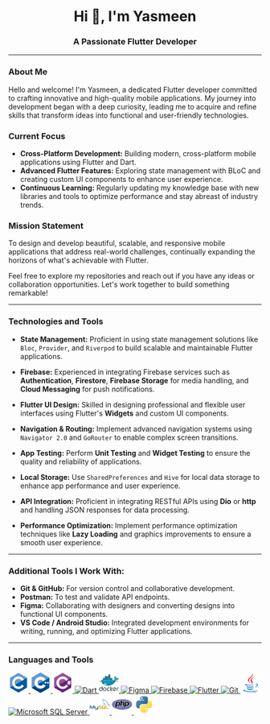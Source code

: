 <h1 align="center">Hi 👋, I'm Yasmeen</h1>
<h3 align="center">A Passionate Flutter Developer</h3>

---

### About Me

Hello and welcome! I'm Yasmeen, a dedicated Flutter developer committed to crafting innovative and high-quality mobile applications. My journey into development began with a deep curiosity, leading me to acquire and refine skills that transform ideas into functional and user-friendly technologies.

### Current Focus

- **Cross-Platform Development:** Building modern, cross-platform mobile applications using Flutter and Dart.
- **Advanced Flutter Features:** Exploring state management with BLoC and creating custom UI components to enhance user experience.
- **Continuous Learning:** Regularly updating my knowledge base with new libraries and tools to optimize performance and stay abreast of industry trends.

### Mission Statement

To design and develop beautiful, scalable, and responsive mobile applications that address real-world challenges, continually expanding the horizons of what's achievable with Flutter.

Feel free to explore my repositories and reach out if you have any ideas or collaboration opportunities. Let's work together to build something remarkable!

---

### Technologies and Tools

- **State Management:** Proficient in using state management solutions like `Bloc`, `Provider`, and `Riverpod` to build scalable and maintainable Flutter applications.
  
- **Firebase:** Experienced in integrating Firebase services such as **Authentication**, **Firestore**, **Firebase Storage** for media handling, and **Cloud Messaging** for push notifications.

- **Flutter UI Design:** Skilled in designing professional and flexible user interfaces using Flutter's **Widgets** and custom UI components.

- **Navigation & Routing:** Implement advanced navigation systems using `Navigator 2.0` and `GoRouter` to enable complex screen transitions.

- **App Testing:** Perform **Unit Testing** and **Widget Testing** to ensure the quality and reliability of applications.

- **Local Storage:** Use `SharedPreferences` and `Hive` for local data storage to enhance app performance and user experience.

- **API Integration:** Proficient in integrating RESTful APIs using **Dio** or **http** and handling JSON responses for data processing.

- **Performance Optimization:** Implement performance optimization techniques like **Lazy Loading** and graphics improvements to ensure a smooth user experience.

---

### Additional Tools I Work With:

- **Git & GitHub:** For version control and collaborative development.
- **Postman:** To test and validate API endpoints.
- **Figma:** Collaborating with designers and converting designs into functional UI components.
- **VS Code / Android Studio:** Integrated development environments for writing, running, and optimizing Flutter applications.
  
---

### Languages and Tools

<p align="left">
  <a href="https://www.cprogramming.com/" target="_blank" rel="noreferrer">
    <img src="https://raw.githubusercontent.com/devicons/devicon/master/icons/c/c-original.svg" alt="C" width="40" height="40"/>
  </a>
  <a href="https://www.w3schools.com/cpp/" target="_blank" rel="noreferrer">
    <img src="https://raw.githubusercontent.com/devicons/devicon/master/icons/cplusplus/cplusplus-original.svg" alt="C++" width="40" height="40"/>
  </a>
  <a href="https://www.w3schools.com/cs/" target="_blank" rel="noreferrer">
    <img src="https://raw.githubusercontent.com/devicons/devicon/master/icons/csharp/csharp-original.svg" alt="C#" width="40" height="40"/>
  </a>
  <a href="https://dart.dev" target="_blank" rel="noreferrer">
    <img src="https://www.vectorlogo.zone/logos/dartlang/dartlang-icon.svg" alt="Dart" width="40" height="40"/>
  </a>
  <a href="https://www.docker.com/" target="_blank" rel="noreferrer">
    <img src="https://raw.githubusercontent.com/devicons/devicon/master/icons/docker/docker-original-wordmark.svg" alt="Docker" width="40" height="40"/>
  </a>
  <a href="https://www.figma.com/" target="_blank" rel="noreferrer">
    <img src="https://www.vectorlogo.zone/logos/figma/figma-icon.svg" alt="Figma" width="40" height="40"/>
  </a>
  <a href="https://firebase.google.com/" target="_blank" rel="noreferrer">
    <img src="https://www.vectorlogo.zone/logos/firebase/firebase-icon.svg" alt="Firebase" width="40" height="40"/>
  </a>
  <a href="https://flutter.dev" target="_blank" rel="noreferrer">
    <img src="https://www.vectorlogo.zone/logos/flutterio/flutterio-icon.svg" alt="Flutter" width="40" height="40"/>
  </a>
  <a href="https://git-scm.com/" target="_blank" rel="noreferrer">
    <img src="https://www.vectorlogo.zone/logos/git-scm/git-scm-icon.svg" alt="Git" width="40" height="40"/>
  </a>
  <a href="https://www.java.com" target="_blank" rel="noreferrer">
    <img src="https://raw.githubusercontent.com/devicons/devicon/master/icons/java/java-original.svg" alt="Java" width="40" height="40"/>
  </a>
  <a href="https://www.microsoft.com/en-us/sql-server" target="_blank" rel="noreferrer">
    <img src="https://www.svgrepo.com/show/303229/microsoft-sql-server-logo.svg" alt="Microsoft SQL Server" width="40" height="40"/>
  </a>
  <a href="https://www.mysql.com/" target="_blank" rel="noreferrer">
    <img src="https://raw.githubusercontent.com/devicons/devicon/master/icons/mysql/mysql-original-wordmark.svg" alt="MySQL" width="40" height="40"/>
  </a>
  <a href="https://www.php.net" target="_blank" rel="noreferrer">
    <img src="https://raw.githubusercontent.com/devicons/devicon/master/icons/php/php-original.svg" alt="PHP" width="40" height="40"/>
  </a>
  <a href="https://www.python.org" target="_blank" rel="noreferrer">
    <img src="https://raw.githubusercontent.com/devicons/devicon/master/icons/python/python-original.svg" alt="Python" width="40" height="40"/>
  </a>
</p>

